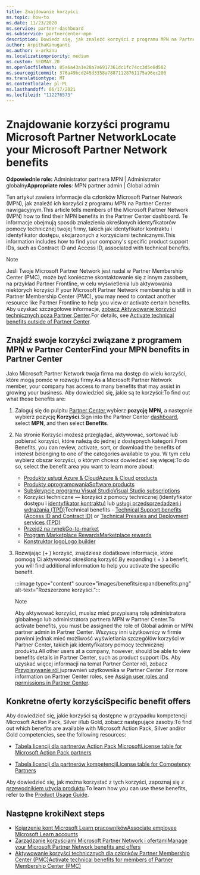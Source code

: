 ```yaml
---
title: Znajdowanie korzyści
ms.topic: how-to
ms.date: 11/23/2020
ms.service: partner-dashboard
ms.subservice: partnercenter-mpn
description: Dowiedz się, jak znaleźć korzyści z programu MPN na Partner Center nawigacyjnym. Zawiera informacje o tym, jak znaleźć identyfikator dostępu i identyfikator kontraktu w celu uzyskania korzyści technicznych.
author: ArpithaKanuganti
ms.author: v-arkanu
ms.localizationpriority: medium
ms.custom: SEOMAY.20
ms.openlocfilehash: 85a6a43a1e28a7a6917361dc1fc74cc3d5e8d502
ms.sourcegitcommit: 376a49bcd245d3358a78871128761175a96ec200
ms.translationtype: MT
ms.contentlocale: pl-PL
ms.lasthandoff: 06/17/2021
ms.locfileid: "112276573"
---
```

# <a name="locate-your-microsoft-partner-network-benefits"></a><span data-ttu-id="2633b-104">Znajdowanie korzyści programu Microsoft Partner Network</span><span class="sxs-lookup"><span data-stu-id="2633b-104">Locate your Microsoft Partner Network benefits</span></span> 

<span data-ttu-id="2633b-105">**Odpowiednie role:** Administrator partnera MPN | Administrator globalny</span><span class="sxs-lookup"><span data-stu-id="2633b-105">**Appropriate roles**: MPN partner admin | Global admin</span></span>

<span data-ttu-id="2633b-106">Ten artykuł zawiera informacje dla członków Microsoft Partner Network (MPN), jak znaleźć ich korzyści z programu MPN na Partner Center nawigacyjnym.</span><span class="sxs-lookup"><span data-stu-id="2633b-106">This article tells members of the Microsoft Partner Network (MPN) how to find their MPN benefits in the Partner Center dashboard.</span></span> <span data-ttu-id="2633b-107">Te informacje obejmują sposób znalezienia określonych identyfikatorów pomocy technicznej twojej firmy, takich jak identyfikator kontraktu i identyfikator dostępu, skojarzonych z korzyściami technicznymi.</span><span class="sxs-lookup"><span data-stu-id="2633b-107">This information includes how to find your company's specific product support IDs, such as Contract ID and Access ID, associated with technical benefits.</span></span>

>[!NOTE]
> <span data-ttu-id="2633b-108">Jeśli Twoje Microsoft Partner Network jest nadal w Partner Membership Center (PMC), może być konieczne skontaktowanie się z innym zasobem, na przykład Partner Frontline, w celu wyświetlenia lub aktywowania niektórych korzyści.</span><span class="sxs-lookup"><span data-stu-id="2633b-108">If your Microsoft Partner Network membership is still in Partner Membership Center (PMC), you may need to contact another resource like Partner Frontline to help you view or activate certain benefits.</span></span> <span data-ttu-id="2633b-109">Aby uzyskać szczegółowe informacje, [zobacz Aktywowanie korzyści technicznych poza Partner Center](partner-membership-center-tech-benefits-activate.md).</span><span class="sxs-lookup"><span data-stu-id="2633b-109">For details, see [Activate technical benefits outside of Partner Center](partner-membership-center-tech-benefits-activate.md).</span></span>

## <a name="find-your-mpn-benefits-in-partner-center"></a><span data-ttu-id="2633b-110">Znajdź swoje korzyści związane z programem MPN w Partner Center</span><span class="sxs-lookup"><span data-stu-id="2633b-110">Find your MPN benefits in Partner Center</span></span>

<span data-ttu-id="2633b-111">Jako Microsoft Partner Network twoja firma ma dostęp do wielu korzyści, które mogą pomóc w rozwoju firmy.</span><span class="sxs-lookup"><span data-stu-id="2633b-111">As a Microsoft Partner Network member, your company has access to many benefits that may assist in growing your business.</span></span> <span data-ttu-id="2633b-112">Aby dowiedzieć się, jakie są te korzyści:</span><span class="sxs-lookup"><span data-stu-id="2633b-112">To find out what those benefits are:</span></span>

1. <span data-ttu-id="2633b-113">Zaloguj się do pulpitu [Partner Center,](https://partner.microsoft.com/dashboard/home)wybierz **pozycję MPN,** a następnie wybierz pozycję **Korzyści.**</span><span class="sxs-lookup"><span data-stu-id="2633b-113">Sign into the Partner Center [dashboard](https://partner.microsoft.com/dashboard/home), select **MPN**, and then select **Benefits**.</span></span>

2. <span data-ttu-id="2633b-114">Na stronie Korzyści możesz przeglądać, aktywować, sortować lub pobierać korzyści, które należą do jednej z dostępnych kategorii.</span><span class="sxs-lookup"><span data-stu-id="2633b-114">From Benefits, you can review, activate, sort, or download the benefits of interest belonging to one of the categories available to you.</span></span> <span data-ttu-id="2633b-115">W tym celu wybierz obszar korzyści, o którym chcesz dowiedzieć się więcej:</span><span class="sxs-lookup"><span data-stu-id="2633b-115">To do so, select the benefit area you want to learn more about:</span></span>

   - [<span data-ttu-id="2633b-116">Produkty usługi Azure & Cloud</span><span class="sxs-lookup"><span data-stu-id="2633b-116">Azure & Cloud products</span></span>](mpn-benefits-azure-cloud.md)
   - [<span data-ttu-id="2633b-117">Produkty oprogramowania</span><span class="sxs-lookup"><span data-stu-id="2633b-117">Software products</span></span>](mpn-benefits-software.md)
   - [<span data-ttu-id="2633b-118">Subskrypcje programu Visual Studio</span><span class="sxs-lookup"><span data-stu-id="2633b-118">Visual Studio subscriptions</span></span>](mpn-benefits-visual-studio.md)
   - <span data-ttu-id="2633b-119">Korzyści techniczne — korzyści z pomocy technicznej (identyfikator dostępu i [identyfikator kontraktu)](mpn-benefits-technical-support.md) lub [usługi przedsprzedadzeń i wdrażania (TPD)](technical-benefits.md)</span><span class="sxs-lookup"><span data-stu-id="2633b-119">Technical benefits - [Technical Support benefits (Access ID and Contract ID)](mpn-benefits-technical-support.md) or [Technical Presales and Deployment services (TPD)](technical-benefits.md)</span></span>
   - [<span data-ttu-id="2633b-120">Przejdź na rynek</span><span class="sxs-lookup"><span data-stu-id="2633b-120">Go-to-market</span></span>](mpn-learn-about-go-to-market-benefits.md)
   - [<span data-ttu-id="2633b-121">Program Marketplace Rewards</span><span class="sxs-lookup"><span data-stu-id="2633b-121">Marketplace rewards</span></span>](marketplace-rewards.md)
   - [<span data-ttu-id="2633b-122">Konstruktor logo</span><span class="sxs-lookup"><span data-stu-id="2633b-122">Logo builder</span></span>](mpn-logo-builder.md)

3. <span data-ttu-id="2633b-123">Rozwijając (+ ) korzyść, znajdziesz dodatkowe informacje, które pomogą Ci aktywować określoną korzyść.</span><span class="sxs-lookup"><span data-stu-id="2633b-123">By expanding ( + ) a benefit, you will find additional information to help you activate the specific benefit.</span></span>

   :::image type="content" source="images/benefits/expandbenefits.png" alt-text="Rozszerzone korzyści.":::

   > [!NOTE]
   > <span data-ttu-id="2633b-125">Aby aktywować korzyści, musisz mieć przypisaną rolę administratora globalnego lub administratora partnera MPN w Partner Center.</span><span class="sxs-lookup"><span data-stu-id="2633b-125">To activate benefits, you must be assigned the role of Global admin or MPN partner admin in Partner Center.</span></span> <span data-ttu-id="2633b-126">Wszyscy inni użytkownicy w firmie powinni jednak mieć możliwość wyświetlania szczegółów korzyści w Partner Center, takich jak identyfikatory pomocy technicznej produktu.</span><span class="sxs-lookup"><span data-stu-id="2633b-126">All other users at a company, however, should be able to view benefits details in Partner Center, such as product support IDs.</span></span> <span data-ttu-id="2633b-127">Aby uzyskać więcej informacji na temat Partner Center ról, zobacz [Przypisywanie ról i](permissions-overview.md)uprawnień użytkownika w Partner Center .</span><span class="sxs-lookup"><span data-stu-id="2633b-127">For more information on Partner Center roles, see [Assign user roles and permissions in Partner Center](permissions-overview.md).</span></span>

## <a name="specific-benefit-offers"></a><span data-ttu-id="2633b-128">Konkretne oferty korzyści</span><span class="sxs-lookup"><span data-stu-id="2633b-128">Specific benefit offers</span></span>

<span data-ttu-id="2633b-129">Aby dowiedzieć się, jakie korzyści są dostępne w przypadku kompetencji Microsoft Action Pack, Silver i/lub Gold, zobacz następujące zasoby:</span><span class="sxs-lookup"><span data-stu-id="2633b-129">To find out which benefits are available with Microsoft Action Pack, Silver and/or Gold competencies, see the following resources:</span></span>

- [<span data-ttu-id="2633b-130">Tabela licencji dla partnerów Action Pack Microsoft</span><span class="sxs-lookup"><span data-stu-id="2633b-130">License table for Microsoft Action Pack partners</span></span>](https://assetsprod.microsoft.com/en-us/microsoft-action-pack-license-table.pdf)

- [<span data-ttu-id="2633b-131">Tabela licencji dla partnerów kompetencji</span><span class="sxs-lookup"><span data-stu-id="2633b-131">License table for Competency Partners</span></span>](https://assetsprod.microsoft.com/mpn-maps-software-iur-competency-license-table.docx)

<span data-ttu-id="2633b-132">Aby dowiedzieć się, jak można korzystać z tych korzyści, zapoznaj się z [przewodnikiem użycia produktu](https://assets.microsoft.com/MPN-MAPS-Product-Usage-Guide.pdf).</span><span class="sxs-lookup"><span data-stu-id="2633b-132">To learn how you can use these benefits,  refer to the [Product Usage Guide](https://assets.microsoft.com/MPN-MAPS-Product-Usage-Guide.pdf).</span></span>

## <a name="next-steps"></a><span data-ttu-id="2633b-133">Następne kroki</span><span class="sxs-lookup"><span data-stu-id="2633b-133">Next steps</span></span>

- [<span data-ttu-id="2633b-134">Kojarzenie kont Microsoft Learn pracowników</span><span class="sxs-lookup"><span data-stu-id="2633b-134">Associate employee Microsoft Learn accounts</span></span>](ms-learn-associate.md)
- [<span data-ttu-id="2633b-135">Zarządzanie korzyściami Microsoft Partner Network i ofertami</span><span class="sxs-lookup"><span data-stu-id="2633b-135">Manage your Microsoft Partner Network benefits and offers</span></span>](manage-your-partner-network-benefits.md)
- [<span data-ttu-id="2633b-136">Aktywowanie korzyści technicznych dla członków Partner Membership Center (PMC)</span><span class="sxs-lookup"><span data-stu-id="2633b-136">Activate technical benefits for members of Partner Membership Center (PMC)</span></span>](partner-membership-center-tech-benefits-activate.md)
